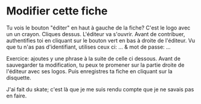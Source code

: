 # Modifier cette fiche

Tu vois le bouton "éditer" en haut à gauche de la fiche?
C'est le logo avec un un crayon.
Cliques dessus.
L'éditeur va s'ouvrir.
Avant de contribuer, authentifies toi en cliquant sur le bouton vert en bas à droite de l'éditeur.
Vu que tu n'as pas d'identifiant, utilises ceux ci: ... & mot de passe: ... 

Exercice: ajoutes y une phrase à la suite de celle ci dessous. 
Avant de sauvegarder ta modification, tu peux te promener sur la partie droite de l'éditeur avec ses logos.
Puis enregistres ta fiche en cliquant sur la disquette. 

J'ai fait du skate; c'est là que je me suis rendu compte que je ne savais pas en faire.
